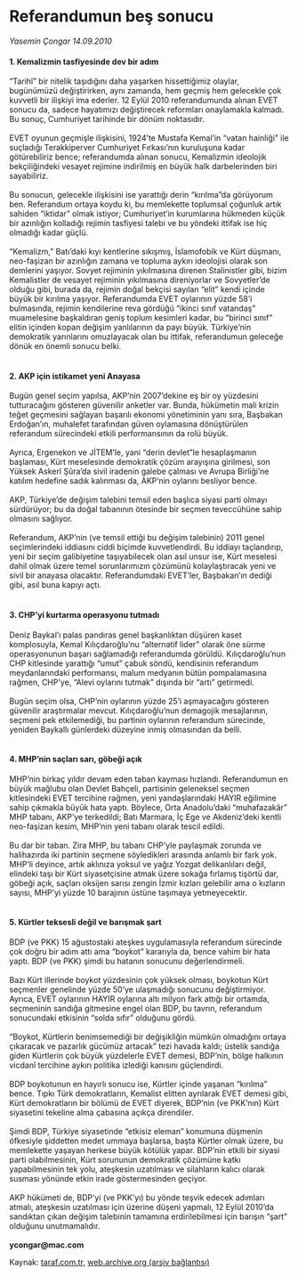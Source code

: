 # Referandumun beş sonucu

*Yasemin Çongar 14.09.2010*

<div class="yazi"><h4>1. Kemalizmin tasfiyesinde dev bir adım   </h4>
<p>“Tarihî” bir nitelik taşıdığını daha yaşarken hissettiğimiz olaylar, bugünümüzü değiştirirken, aynı zamanda, hem geçmiş hem gelecekle çok kuvvetli bir ilişkiyi ima ederler. 12 Eylül 2010 referandumunda alınan EVET sonucu da, sadece hayatımızı değiştirecek reformları onaylamakla kalmadı. Bu sonuç, Cumhuriyet tarihinde bir dönüm noktasıdır. <br/><br/>EVET oyunun geçmişle ilişkisini, 1924’te Mustafa Kemal’in “vatan hainliği” ile suçladığı Terakkiperver Cumhuriyet Fırkası’nın kuruluşuna kadar götürebiliriz bence; referandumda alınan sonucu, Kemalizmin ideolojik bekçiliğindeki vesayet rejimine indirilmiş en büyük halk darbelerinden biri sayabiliriz. <br/><br/>Bu sonucun, gelecekle ilişkisini ise yarattığı derin “kırılma”da görüyorum ben. Referandum ortaya koydu ki, bu memlekette toplumsal çoğunluk artık sahiden “iktidar” olmak istiyor; Cumhuriyet’in kurumlarına hükmeden küçük bir azınlığın kolladığı rejimin tasfiyesi talebi ve bu yöndeki ittifak ise hiç olmadığı kadar güçlü. <br/><br/>“Kemalizm,” Batı’daki kıyı kentlerine sıkışmış, İslamofobik ve Kürt düşmanı, neo-faşizan bir azınlığın zamana ve topluma aykırı ideolojisi olarak son demlerini yaşıyor. Sovyet rejiminin yıkılmasına direnen Stalinistler gibi, bizim Kemalistler de vesayet rejiminin yıkılmasına direniyorlar ve Sovyetler’de olduğu gibi, burada da, rejimin doğal bekçisi sayılan “elit” kendi içinde büyük bir kırılma yaşıyor. Referandumda EVET oylarının yüzde 58’i bulmasında, rejimin kendilerine reva gördüğü “ikinci sınıf vatandaş” muamelesine başkaldıran geniş toplum kesimleri kadar, bu “birinci sınıf” elitin içinden kopan değişim yanlılarının da payı büyük. Türkiye’nin demokratik yarınlarını omuzlayacak olan bu ittifak, referandumun geleceğe dönük en önemli sonucu belki.     </p>
<h4><br/>2. AKP için istikamet yeni Anayasa   </h4>
<p>Bugün genel seçim yapılsa, AKP’nin 2007’dekine eş bir oy yüzdesini tutturacağını gösteren güvenilir anketler var. Bunda, hükümetin mali krizin teğet geçmesini sağlayan başarılı ekonomi yönetiminin yanı sıra, Başbakan Erdoğan’ın, muhalefet tarafından güven oylamasına dönüştürülen referandum sürecindeki etkili performansının da rolü büyük. <br/><br/>Ayrıca, Ergenekon ve JİTEM’le, yani “derin devlet”le hesaplaşmanın başlaması, Kürt meselesinde demokratik çözüm arayışına girilmesi, son Yüksek Askerî Şûra’da sivil iradenin galebe çalması ve Avrupa Birliği’ne katılım hedefine sadık kalınması da, AKP’nin oylarını besliyor bence. <br/><br/>AKP, Türkiye’de değişim talebini temsil eden başlıca siyasi parti olmayı sürdürüyor; bu da doğal tabanının ötesinde bir seçmen teveccühüne sahip olmasını sağlıyor. <br/><br/>Referandum, AKP’nin (ve temsil ettiği bu değişim talebinin) 2011 genel seçimlerindeki iddiasını ciddi biçimde kuvvetlendirdi. Bu iddiayı taçlandırıp, yeni bir seçim galibiyetine taşıyabilecek olan asıl unsur ise, Kürt meselesi dahil olmak üzere temel sorunlarımızın çözümünü kolaylaştıracak yeni ve sivil bir anayasa olacaktır. Referandumdaki EVET’ler, Başbakan’ın dediği gibi, asıl buna kapıyı açtı.     </p>
<h4><br/>3. CHP’yi kurtarma operasyonu tutmadı   </h4>
<p>Deniz Baykal’ı palas pandıras genel başkanlıktan düşüren kaset komplosuyla, Kemal Kılıçdaroğlu’nu “alternatif lider” olarak öne sürme operasyonunun başarı sağlamadığı referandumda görüldü. Kılıçdaroğlu’nun CHP kitlesinde yarattığı “umut” çabuk söndü, kendisinin referandum meydanlarındaki performansı, malum medyanın bütün pompalamasına rağmen, CHP’ye, “Alevi oylarını tutmak” dışında bir “artı” getirmedi. <br/><br/>Bugün seçim olsa, CHP’nin oylarının yüzde 25’i aşmayacağını gösteren güvenilir araştırmalar mevcut. Kılıçdaroğlu’nun demagojik mesajlarının, seçmeni pek etkilemediği, bu partinin oylarının referandum sürecinde, yeniden Baykallı günlerdeki düzeyine inmiş olmasından da belli.    </p>
<h4><br/>4. MHP’nin saçları sarı, göbeği açık   </h4>
<p>MHP’nin birkaç yıldır devam eden taban kayması hızlandı. Referandumun en büyük mağlubu olan Devlet Bahçeli, partisinin geleneksel seçmen kitlesindeki EVET tercihine rağmen, yeni yandaşlarındaki HAYIR eğilimine sahip çıkmakla büyük hata yaptı. Böylece, Orta Anadolu’daki “muhafazakâr” MHP tabanı, AKP’ye terkedildi; Batı Marmara, İç Ege ve Akdeniz’deki kentli neo-faşizan kesim, MHP’nin yeni tabanı olarak tescil edildi. <br/><br/>Bu dar bir taban. Zira MHP, bu tabanı CHP’yle paylaşmak zorunda ve halihazırda iki partinin seçmene söyledikleri arasında anlamlı bir fark yok. MHP’li deyince, artık aklınıza yoksul ve yağız Yozgat delikanlıları değil, elindeki taşı bir Kürt siyasetçisine atmak üzere sokağa fırlamış tişörtü dar, göbeği açık, saçları oksijen sarısı zengin İzmir kızları gelebilir ama o kızların sayısı, MHP’yi yüzde 10 barajının üstüne taşımaya yetmeyecektir.     </p>
<h4><br/>5. Kürtler teksesli değil ve barışmak şart   </h4>
<p>BDP (ve PKK) 15 ağustostaki ateşkes uygulamasıyla referandum sürecinde çok doğru bir adım attı ama “boykot” kararıyla da, bence vahim bir hata yaptı. BDP (ve PKK) şimdi bu hatanın sonucunu değerlendirmeli. <br/><br/>Bazı Kürt illerinde boykot yüzdesinin çok yüksek olması, boykotun Kürt seçmenler genelinde yüzde 50’ye ulaşmadığı sonucunu değiştirmiyor. Ayrıca, EVET oylarının HAYIR oylarına altı milyon fark attığı bir ortamda, seçmeninin sandığa gitmesine engel olan BDP, bu tavrın, referandum sonucundaki etkisinin “solda sıfır” olduğunu gördü. <br/><br/>“Boykot, Kürtlerin benimsemediği bir değişikliğin mümkün olmadığını ortaya çıkaracak ve pazarlık gücümüz artacak” tezi havada kaldı; üstelik sandığa giden Kürtlerin çok büyük yüzdelerle EVET demesi, BDP’nin, bölge halkının vicdanî tercihine aykırı politika izlediği kanısını güçlendirdi. <br/><br/>BDP boykotunun en hayırlı sonucu ise, Kürtler içinde yaşanan “kırılma” bence. Tıpkı Türk demokratların, Kemalist elitten ayrılarak EVET demesi gibi, Kürt demokratların bir bölümü de EVET diyerek, BDP’nin (ve PKK’nın) Kürt siyasetini tekeline alma çabasına açıkça direndiler. <br/><br/>Şimdi BDP, Türkiye siyasetinde “etkisiz eleman” konumuna düşmenin öfkesiyle şiddetten medet ummaya başlarsa, başta Kürtler olmak üzere, bu memlekette yaşayan herkese büyük kötülük yapar. BDP’nin etkili bir siyasi parti olabilmesinin, Kürt sorununun demokratik çözümüne katkı yapabilmesinin tek yolu, ateşkesin uzatılması ve silahların kalıcı olarak susması yönünde etkin irade göstermesinden geçiyor. <br/><br/>AKP hükümeti de, BDP’yi (ve PKK’yı) bu yönde teşvik edecek adımları atmalı, ateşkesin uzatılması için üzerine düşeni yapmalı, 12 Eylül 2010’da sandıktan çıkan değişim talebinin tamamına erdirilebilmesi için barışın “şart” olduğunu unutmamalıdır. <b><br/><br/>ycongar@mac.com</b></p></div>

Kaynak: [taraf.com.tr](http://www.taraf.com.tr:80/yasemin-congar/makale-referandumun-bes-sonucu.htm), [web.archive.org (arşiv bağlantısı)](http://web.archive.org/web/20100918095344/http://www.taraf.com.tr:80/yasemin-congar/makale-referandumun-bes-sonucu.htm)
